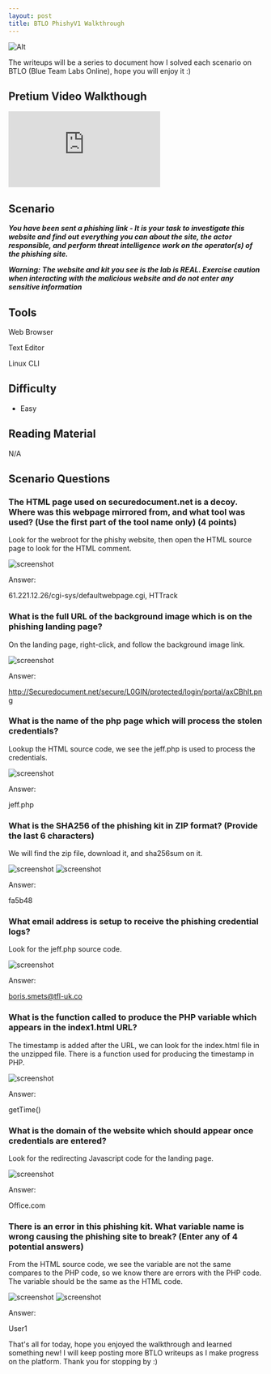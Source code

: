 ```yaml
---
layout: post
title: BTLO PhishyV1 Walkthrough
---
```

![Alt](https://bohansec.com/assets/PhishyV1/cover.png "Security Blue Team")

The writeups will be a series to document how I solved each scenario on BTLO (Blue Team Labs Online), hope you will enjoy it :)

## Pretium Video Walkthough 

<div class="youtube-wrapper">
    <iframe 
            src="https://studio.youtube.com/video/A2kwlPcv7Xc/edit"
            frameborder="0"
            allow="autoplay; encrypted-media"
            allowfullscreen></iframe>
</div>



## Scenario

***You have been sent a phishing link - It is your task to investigate this website and find out everything you can about the site, the actor responsible, and perform threat intelligence work on the operator(s) of the phishing site.*** 

***Warning: The website and kit you see is the lab is REAL. Exercise caution when interacting with the malicious website and do not enter any sensitive information***

## Tools
Web Browser 

Text Editor 

Linux CLI 

## Difficulty
- Easy

## Reading Material
N/A

## Scenario Questions

### The HTML page used on securedocument.net is a decoy. Where was this webpage mirrored from, and what tool was used? (Use the first part of the tool name only) (4 points)

Look for the webroot for the phishy website, then open the HTML source page to look for the HTML comment.

![screenshot](https://bohansec.com/assets/PhishyV1/1.PNG "screenshot")

Answer:

61.221.12.26/cgi-sys/defaultwebpage.cgi, HTTrack

### What is the full URL of the background image which is on the phishing landing page?

On the landing page, right-click, and follow the background image link.

![screenshot](https://bohansec.com/assets/PhishyV1/2.PNG "screenshot")

Answer:

http://Securedocument.net/secure/L0GIN/protected/login/portal/axCBhIt.png

### What is the name of the php page which will process the stolen credentials?

Lookup the HTML source code, we see the jeff.php is used to process the credentials.

![screenshot](https://bohansec.com/assets/PhishyV1/3.PNG "screenshot")

Answer:

jeff.php

### What is the SHA256 of the phishing kit in ZIP format? (Provide the last 6 characters)

We will find the zip file, download it, and sha256sum on it.

![screenshot](https://bohansec.com/assets/PhishyV1/4.PNG "screenshot")
![screenshot](https://bohansec.com/assets/PhishyV1/5.PNG "screenshot")

Answer:

fa5b48

### What email address is setup to receive the phishing credential logs?

Look for the jeff.php source code.

![screenshot](https://bohansec.com/assets/PhishyV1/6.PNG "screenshot")

Answer:

boris.smets@tfl-uk.co

### What is the function called to produce the PHP variable which appears in the index1.html URL? 

The timestamp is added after the URL, we can look for the index.html file in the unzipped file. There is a function used for producing the timestamp in PHP.

![screenshot](https://bohansec.com/assets/PhishyV1/7.PNG "screenshot")

Answer:

getTime()

### What is the domain of the website which should appear once credentials are entered?

Look for the redirecting Javascript code for the landing page.

![screenshot](https://bohansec.com/assets/PhishyV1/8.PNG "screenshot")

Answer:

Office.com

### There is an error in this phishing kit. What variable name is wrong causing the phishing site to break? (Enter any of 4 potential answers) 

From the HTML source code, we see the variable are not the same compares to the PHP code, so we know there are errors with the PHP code. The variable should be the same as the HTML code.

![screenshot](https://bohansec.com/assets/PhishyV1/9.PNG "screenshot")
![screenshot](https://bohansec.com/assets/PhishyV1/10.PNG "screenshot")

Answer:

User1

That's all for today, hope you enjoyed the walkthrough and learned something new! I will keep posting more BTLO writeups as I make progress on the platform. Thank you for stopping by :) 





